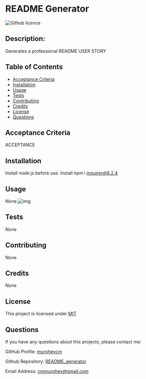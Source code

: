 
# README Generator
![Github licence](http://img.shields.io/badge/license-MIT-blue.svg)

## Description: 
Generates a professional README
USER STORY

## Table of Contents
* [Acceptance Criteria](#acceptanceCriteria)
* [Installation](#installation)
* [Usage](#usage)
* [Tests](#tests)
* [Contributing](#contribution)
* [Credits](#credits)
* [License](#license)
* [Questions](#questions)

## Acceptance Criteria
ACCEPTANCE

## Installation
Install node.js before use. Install npm  i inquirer@8.2.4

## Usage
None
![img](https://images.unsplash.com/photo-1526547541286-73a7aaa08f2a?ixlib=rb-4.0.3&ixid=M3wxMjA3fDB8MHxleHBsb3JlLWZlZWR8Mnx8fGVufDB8fHx8fA%3D%3D&auto=format&fit=crop&w=500&q=60)

## Tests
None

## Contributing
None

## Credits
None

## License
This project is licensed under [MIT](https://spdx.org/licenses/)

## Questions
If you have any questions about this projects, please contact me:

GitHub Profile: [murpheycm](https://github.com/murpheycm)

Github Repository: [README_generator](https://github.com/murpheycm/README_generator)

Email Address: cmmurphey@gmail.com
